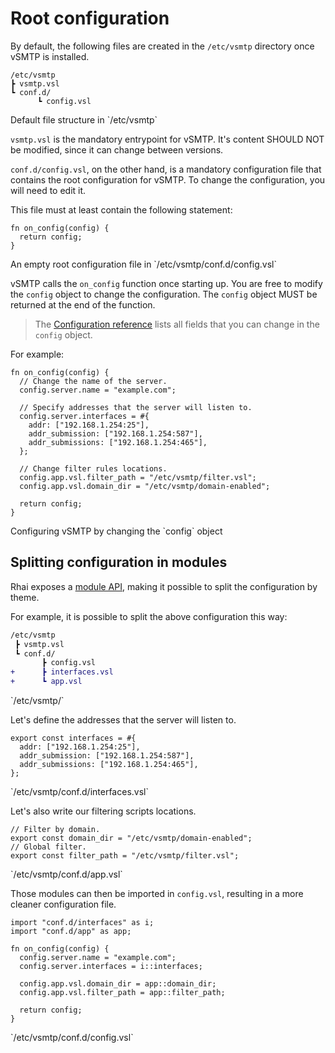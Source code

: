 # Root configuration

By default, the following files are created in the `/etc/vsmtp` directory once vSMTP is installed.

```
/etc/vsmtp
┣ vsmtp.vsl
┗ conf.d/
      ┗ config.vsl
```
<p class="ann"> Default file structure in `/etc/vsmtp`</p>

`vsmtp.vsl` is the mandatory entrypoint for vSMTP. It's content SHOULD NOT be modified, since it can change between versions.

`conf.d/config.vsl`, on the other hand, is a mandatory configuration file that contains the root configuration for vSMTP. To change the configuration, you will need to edit it.

This file must at least contain the following statement:

```rust,ignore
fn on_config(config) {
  return config;
}
```
<p class="ann"> An empty root configuration file in `/etc/vsmtp/conf.d/config.vsl`</p>

vSMTP calls the `on_config` function once starting up. You are free to modify the `config` object to change the configuration. The `config` object MUST be returned at the end of the function.

> The [Configuration reference](../../ref/vSL/api/var::cfg.md) lists all fields that you can change in the `config` object.

For example:

```rust,ignore
fn on_config(config) {
  // Change the name of the server.
  config.server.name = "example.com";

  // Specify addresses that the server will listen to.
  config.server.interfaces = #{
    addr: ["192.168.1.254:25"],
    addr_submission: ["192.168.1.254:587"],
    addr_submissions: ["192.168.1.254:465"],
  };

  // Change filter rules locations.
  config.app.vsl.filter_path = "/etc/vsmtp/filter.vsl";
  config.app.vsl.domain_dir = "/etc/vsmtp/domain-enabled";

  return config;
}
```

<p class="ann"> Configuring vSMTP by changing the `config` object </p>

## Splitting configuration in modules

Rhai exposes a [module API](https://rhai.rs/book/language/modules/index.html), making it possible to split the configuration by theme.

For example, it is possible to split the above configuration this way:

```diff
/etc/vsmtp
 ┣ vsmtp.vsl
 ┗ conf.d/
       ┣ config.vsl
+      ┣ interfaces.vsl
+      ┗ app.vsl
```
<p class="ann"> `/etc/vsmtp/` </p>

Let's define the addresses that the server will listen to.

```rust,ignore
export const interfaces = #{
  addr: ["192.168.1.254:25"],
  addr_submission: ["192.168.1.254:587"],
  addr_submissions: ["192.168.1.254:465"],
};
```
<p class="ann"> `/etc/vsmtp/conf.d/interfaces.vsl` </p>

Let's also write our filtering scripts locations.

```rust,ignore
// Filter by domain.
export const domain_dir = "/etc/vsmtp/domain-enabled";
// Global filter.
export const filter_path = "/etc/vsmtp/filter.vsl";
```
<p class="ann"> `/etc/vsmtp/conf.d/app.vsl` </p>

Those modules can then be imported in `config.vsl`, resulting in a more cleaner configuration file.

```rust,ignore
import "conf.d/interfaces" as i;
import "conf.d/app" as app;

fn on_config(config) {
  config.server.name = "example.com";
  config.server.interfaces = i::interfaces;

  config.app.vsl.domain_dir = app::domain_dir;
  config.app.vsl.filter_path = app::filter_path;

  return config;
}
```
<p class="ann"> `/etc/vsmtp/conf.d/config.vsl` </p>